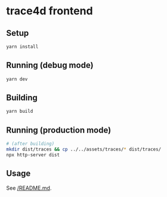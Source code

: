 # trace4d frontend

## Setup

```bash
yarn install
```

## Running (debug mode)

```bash
yarn dev
```

## Building

```bash
yarn build
```

## Running (production mode)

```bash
# (after building)
mkdir dist/traces && cp ../../assets/traces/* dist/traces/
npx http-server dist
```

## Usage

See [/README.md](../../README.md).
